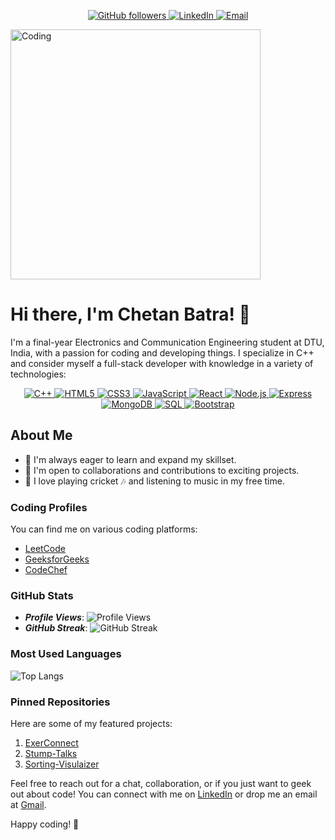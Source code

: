 <!-- Header -->
<p align="center">
  <a href="https://github.com/YourGitHubUsername">
    <img src="https://img.shields.io/github/followers/YourGitHubUsername?style=social" alt="GitHub followers">
  </a>
  <a href="https://www.linkedin.com/in/YourLinkedInProfile">
    <img src="https://img.shields.io/badge/LinkedIn-Connect-blue?style=flat&logo=linkedin" alt="LinkedIn">
  </a>
  <a href="mailto:chetanbat2001@gmail.com">
    <img src="https://img.shields.io/badge/Email-Contact%20Me-red?style=flat&logo=gmail" alt="Email">
  </a>
</p>

<!-- Image of You Coding -->
<img
  align="center"
  alt="Coding"
  width="400"
  src="https://cdn.dribbble.com/users/1019864/screenshots/3079099/codeloop.gif"
/>


# Hi there, I'm Chetan Batra! 👋

I'm a final-year Electronics and Communication Engineering student at DTU, India, with a passion for coding and developing things. I specialize in C++ and consider myself a full-stack developer with knowledge in a variety of technologies:

<!-- Skills -->
<p align="center">
  <a href="#">
    <img src="https://img.shields.io/badge/C++-blue?style=for-the-badge&logo=c%2B%2B&logoColor=white" alt="C++">
  </a>
  <a href="#">
    <img src="https://img.shields.io/badge/HTML5-orange?style=for-the-badge&logo=html5&logoColor=white" alt="HTML5">
  </a>
  <a href="#">
    <img src="https://img.shields.io/badge/CSS3-blue?style=for-the-badge&logo=css3&logoColor=white" alt="CSS3">
  </a>
  <a href="#">
    <img src="https://img.shields.io/badge/JavaScript-yellow?style=for-the-badge&logo=javascript&logoColor=white" alt="JavaScript">
  </a>
  <a href="#">
    <img src="https://img.shields.io/badge/React-blue?style=for-the-badge&logo=react&logoColor=white" alt="React">
  </a>
  <a href="#">
    <img src="https://img.shields.io/badge/Node.js-green?style=for-the-badge&logo=node.js&logoColor=white" alt="Node.js">
  </a>
  <a href="#">
    <img src="https://img.shields.io/badge/Express-green?style=for-the-badge&logo=express&logoColor=white" alt="Express">
  </a>
  <a href="#">
    <img src="https://img.shields.io/badge/MongoDB-green?style=for-the-badge&logo=mongodb&logoColor=white" alt="MongoDB">
  </a>
  <a href="#">
    <img src="https://img.shields.io/badge/SQL-green?style=for-the-badge&logo=sql&logoColor=white" alt="SQL">
  </a>
  <a href="#">
    <img src="https://img.shields.io/badge/Bootstrap-purple?style=for-the-badge&logo=bootstrap&logoColor=white" alt="Bootstrap">
  </a>
</p>

## About Me
- 🌱 I'm always eager to learn and expand my skillset.
- 👯 I'm open to collaborations and contributions to exciting projects.
- 🏏 I love playing cricket 🎶 and listening to music in my free time.

### Coding Profiles

You can find me on various coding platforms:

- [LeetCode](https://leetcode.com/Chetan_Batra2001/)
- [GeeksforGeeks](https://auth.geeksforgeeks.org/user/chetanbat2001/practice)
- [CodeChef](https://www.codechef.com/users/chetanbat2001)

### GitHub Stats

- ***Profile Views***: ![Profile Views](https://komarev.com/ghpvc/?username=ChetanBatra72)
- ***GitHub Streak***: ![GitHub Streak](https://github-readme-streak-stats.herokuapp.com/?user=ChetanBatra72)
### Most Used Languages

![Top Langs](https://github-readme-stats.vercel.app/api/top-langs/?username=ChetanBatra72&layout=compact&langs_count=5&custom_title=Most%20Used%20Languages&hide_border=true&bg_color=ffffff00)



### Pinned Repositories

Here are some of my featured projects:

1. [ExerConnect](https://github.com/ChetanBatra72/Easy_Fitness)
2. [Stump-Talks](https://github.com/ChetanBatra72/Chat_Appication)
3. [Sorting-Visulaizer](https://github.com/ChetanBatra72/Sorting_Vis)



Feel free to reach out for a chat, collaboration, or if you just want to geek out about code! You can connect with me on [LinkedIn](https://www.linkedin.com/in/chetan-batra-17b8731b7/) or drop me an email at [Gmail](mailto:chetanbat2001@gmail.com).

Happy coding! 🚀

